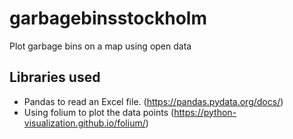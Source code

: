 # garbagebinsstockholm
Plot garbage bins on a map using open data

## Libraries used
- Pandas to read an Excel file. (https://pandas.pydata.org/docs/)
- Using folium to plot the data points (https://python-visualization.github.io/folium/)

